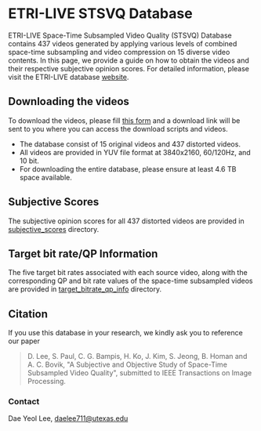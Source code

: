 # ETRI-LIVE STSVQ Database
ETRI-LIVE Space-Time Subsampled Video Quality (STSVQ) Database contains 437 videos generated by applying various levels of combined space-time subsampling and video compression on 15 diverse video contents. In this page, we provide a guide on how to obtain the videos and their respective subjective opinion scores. For detailed information, please visit the ETRI-LIVE database [website](https://live.ece.utexas.edu/research/ETRI-LIVE_STSVQ/index.html).

## Downloading the videos
To download the videos, please fill [this form](https://docs.google.com/forms/d/e/1FAIpQLScfk9y1XUWINq4EqsDuTXsfO7bJIPOYcfBUIAU19_QY92M-Qg/viewform) and a download link will be sent to you where you can access the download scripts and videos.
* The database consist of 15 original videos and 437 distorted videos. 
* All videos are provided in YUV file format at 3840x2160, 60/120Hz, and 10 bit. 
* For downloading the entire database, please ensure at least 4.6 TB space available. 


## Subjective Scores
The subjective opinion scores for all 437 distorted videos are provided in [subjective_scores](/subjective_scores) directory.

## Target bit rate/QP Information
The five target bit rates associated with each source video, along with the corresponding QP and bit rate values of the space-time subsampled videos are provided in [target_bitrate_qp_info](/target_bitrate_qp_info) directory.

## Citation
If you use this database in your research, we kindly ask you to reference our paper

>D. Lee, S. Paul, C. G. Bampis, H. Ko, J. Kim, S. Jeong, B. Homan and A. C. Bovik, "A Subjective and Objective Study of Space-Time Subsampled Video Quality", submitted to IEEE Transactions on Image Processing. 


### Contact
Dae Yeol Lee, daelee711@utexas.edu
